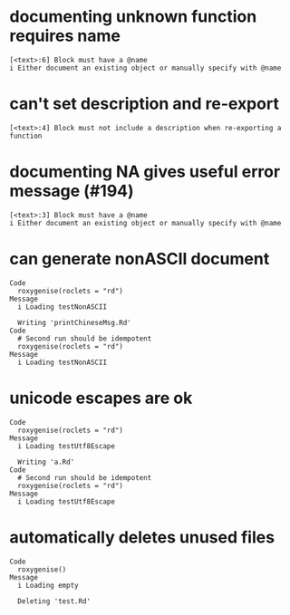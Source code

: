 # documenting unknown function requires name

    [<text>:6] Block must have a @name
    i Either document an existing object or manually specify with @name

# can't set description and re-export

    [<text>:4] Block must not include a description when re-exporting a function

# documenting NA gives useful error message (#194)

    [<text>:3] Block must have a @name
    i Either document an existing object or manually specify with @name

# can generate nonASCII document

    Code
      roxygenise(roclets = "rd")
    Message
      i Loading testNonASCII
      
      Writing 'printChineseMsg.Rd'
    Code
      # Second run should be idempotent
      roxygenise(roclets = "rd")
    Message
      i Loading testNonASCII

# unicode escapes are ok

    Code
      roxygenise(roclets = "rd")
    Message
      i Loading testUtf8Escape
      
      Writing 'a.Rd'
    Code
      # Second run should be idempotent
      roxygenise(roclets = "rd")
    Message
      i Loading testUtf8Escape

# automatically deletes unused files

    Code
      roxygenise()
    Message
      i Loading empty
      
      Deleting 'test.Rd'

